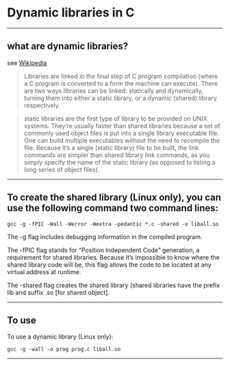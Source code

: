 # Dynamic libraries in C

----
## what are dynamic libraries?
see [Wikipedia](https://en.wikipedia.org/wiki/Markdown)

> Libraries are linked in the final step of C program compilation (where a C program is converted to a form the machine can execute). There are two ways libraries can be linked: statically and dynamically, turning them into either a static library, or a dynamic (shared) library respectively.

> static libraries are the first type of library to be provided on UNIX systems. They’re usually faster than shared libraries because a set of commonly used object files is put into a single library executable file. One can build multiple executables without the need to recompile the file. Because it’s a single (static library) file to be built, the link commands are simpler than shared library link commands, as you simply specify the name of the static library (as opposed to listing a long series of object files).

----
##  To create the shared library (Linux only), you can use the following command two command lines:

```
gcc -g -fPIC -Wall -Werror -Wextra -pedantic *.c -shared -o liball.so
```

The -g flag includes debugging information in the compiled program.

The -fPIC flag stands for “Position Independent Code” generation, a requirement for shared libraries. Because it’s impossible to know where the shared library code will be, this flag allows the code to be located at any virtual address at runtime.

The -shared flag creates the shared library (shared libraries have the prefix lib and suffix .so [for shared object].

----
## To use

To use a dynamic library (Linux only):

```
gcc -g -wall -o prog prog.c liball.so
```

----